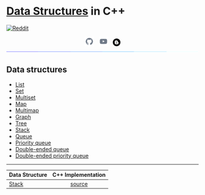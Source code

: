 # [Data Structures](https://en.wikipedia.org/wiki/Data_structure) in C++
[![Reddit](https://img.shields.io/badge/Reddit-FF4500?style=for-the-badge&logo=reddit&logoColor=white)](https://www.reddit.com/r/datastructures/) 

<p align="center">
    <a href="https://github.com/cybersecurity-dev/"><img height="25" src="https://github.com/cybersecurity-dev/cybersecurity-dev/blob/main/assets/github.svg" alt="GitHub"></a>
    &nbsp;
    <a href="https://www.youtube.com/@CyberThreatDefence"><img height="25" src="https://github.com/cybersecurity-dev/cybersecurity-dev/blob/main/assets/youtube.svg" alt="YouTube"></a>
    &nbsp;
    <a href="https://cyberthreatdefence.com/my_awesome_lists"><img height="20" src="https://github.com/cybersecurity-dev/cybersecurity-dev/blob/main/assets/blog.svg" alt="My Awesome Lists"></a>
    <img src="https://github.com/cybersecurity-dev/cybersecurity-dev/blob/main/assets/bar.gif">
</p>


## Data structures
* [List](https://en.wikipedia.org/wiki/List_(abstract_data_type))
* [Set](https://en.wikipedia.org/wiki/Set_(abstract_data_type))
* [Multiset](https://en.wikipedia.org/wiki/Multiset)
* [Map](https://en.wikipedia.org/wiki/Associative_array)
* [Multimap](https://en.wikipedia.org/wiki/Multimap)
* [Graph](https://en.wikipedia.org/wiki/Queue_(abstract_data_type))
* [Tree](https://en.wikipedia.org/wiki/Tree_(data_structure))
* [Stack](https://en.wikipedia.org/wiki/Stack_(abstract_data_type))
* [Queue](https://en.wikipedia.org/wiki/Queue_(abstract_data_type))
* [Priority queue](https://en.wikipedia.org/wiki/Priority_queue)
* [Double-ended queue](https://en.wikipedia.org/wiki/Double-ended_queue)
* [Double-ended priority queue](https://en.wikipedia.org/wiki/Double-ended_priority_queue)

---

| Data Structure | C++ Implementation |
|----|:----:|
|[Stack](https://en.wikipedia.org/wiki/Stack_(abstract_data_type))|[source](#)|
